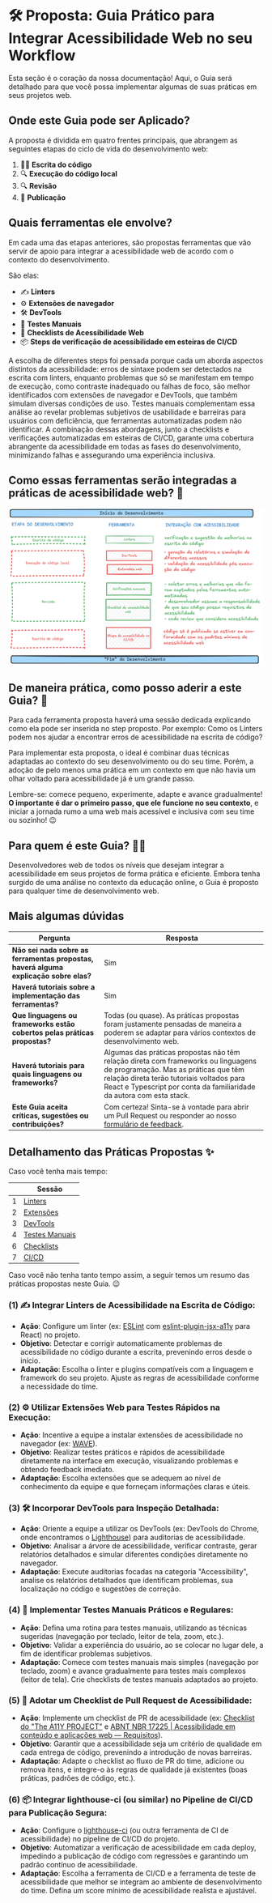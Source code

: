 <!-- TODO: atualizar com conformidades legais -->

# 🛠️ Proposta: Guia Prático para Integrar Acessibilidade Web no seu Workflow

Esta seção é o coração da nossa documentação! Aqui, o Guia será detalhado para que você possa implementar algumas de suas práticas em seus projetos web.

## Onde este Guia pode ser Aplicado?

A proposta é dividida em quatro frentes principais, que abrangem as seguintes etapas do ciclo de vida do desenvolvimento web:

1. 🧑‍💻 **Escrita do código**  
2. 🔍 **Execução do código local**  
3. 🔍 **Revisão**  
4. 🚀 **Publicação**  

## Quais ferramentas ele envolve?

Em cada uma das etapas anteriores, são propostas ferramentas que vão servir de apoio para integrar a acessibilidade web de acordo com o contexto do desenvolvimento.

São elas:

- ✍️ **Linters**  
- ⚙️ **Extensões de navegador**  
- 🛠️ **DevTools**  
- 🧑 **Testes Manuais**  
- 🚀 **Checklists de Acessibilidade Web**  
- 📦 **Steps de verificação de acessibilidade em esteiras de CI/CD**  

A escolha de diferentes steps foi pensada porque cada um aborda aspectos distintos da acessibilidade: erros de sintaxe podem ser detectados na escrita com linters, enquanto problemas que só se manifestam em tempo de execução, como contraste inadequado ou falhas de foco, são melhor identificados com extensões de navegador e DevTools, que também simulam diversas condições de uso. Testes manuais complementam essa análise ao revelar problemas subjetivos de usabilidade e barreiras para usuários com deficiência, que ferramentas automatizadas podem não identificar. A combinação dessas abordagens, junto a checklists e verificações automatizadas em esteiras de CI/CD, garante uma cobertura abrangente da acessibilidade em todas as fases do desenvolvimento, minimizando falhas e assegurando uma experiência inclusiva.

## Como essas ferramentas serão integradas a práticas de acessibilidade web? 🤔

<!-- TODO melhorar esta imagem -->

![Fluxograma do guia](../assets/fluxograma.png)

## De maneira prática, como posso aderir a este Guia? 🔨

Para cada ferramenta proposta haverá uma sessão dedicada explicando como ela pode ser inserida no step proposto. Por exemplo: Como os Linters podem nos ajudar a encontrar erros de acessibilidade na escrita de código?

Para implementar esta proposta, o ideal é combinar duas técnicas adaptadas ao contexto do seu desenvolvimento ou do seu time. Porém, a adoção de pelo menos uma prática em um contexto em que não havia um olhar voltado para acessibilidade já é um grande passo.

Lembre-se: comece pequeno, experimente, adapte e avance gradualmente! **O importante é dar o primeiro passo, que ele funcione no seu contexto**, e iniciar a jornada rumo a uma web mais acessível e inclusiva com seu time ou sozinho! 😉

## Para quem é este Guia? 🙅‍♀️

Desenvolvedores web de todos os níveis que desejam integrar a acessibilidade em seus projetos de forma prática e eficiente. Embora tenha surgido de uma análise no contexto da educação online, o Guia é proposto para qualquer time de desenvolvimento web.

## Mais algumas dúvidas

| Pergunta | Resposta | 
|---|---|
| **Não sei nada sobre as ferramentas propostas, haverá alguma explicação sobre elas?** | Sim | 
| **Haverá tutoriais sobre a implementação das ferramentas?** | Sim | 
| **Que linguagens ou frameworks estão cobertos pelas práticas propostas?** | Todas (ou quase). As práticas propostas foram justamente pensadas de maneira a poderem se adaptar para vários contextos de desenvolvimento web. | 
| **Haverá tutoriais para quais linguagens ou frameworks?** | Algumas das práticas propostas não têm relação direta com frameworks ou linguagens de programação. Mas as práticas que têm relação direta terão tutoriais voltados para React e Typescript por conta da familiaridade da autora com esta stack. |
| **Este Guia aceita críticas, sugestões ou contribuições?** | Com certeza! Sinta-se à vontade para abrir um Pull Request ou responder ao nosso [formulário de feedback](../assets/). |

## Detalhamento das Práticas Propostas ✨ 

Caso você tenha mais tempo:

|  | Sessão | 
|---|---|
| 1 | [Linters](./3.1.Linters.md) |
| 2 | [Extensões](./3.2.Extensoes.md) |
| 3 | [DevTools](./3.3.DevTools.md) |
| 4 | [Testes Manuais](./3.4.Testes_manuais.md) |
| 6 | [Checklists](./3.6.Checklists.md) |
| 7 | [CI/CD](./3.7.CI_CD.md) |

Caso você não tenha tanto tempo assim, a seguir temos um resumo das práticas propostas neste Guia. 😉

### (1) ✍️ Integrar Linters de Acessibilidade na Escrita de Código:

*   **Ação**: Configure um linter (ex: [ESLint](https://eslint.org/) com [eslint-plugin-jsx-a11y](https://www.npmjs.com/package/eslint-plugin-jsx-a11y) para React) no projeto.
*   **Objetivo**: Detectar e corrigir automaticamente problemas de acessibilidade no código durante a escrita, prevenindo erros desde o início.
*   **Adaptação**: Escolha o linter e plugins compatíveis com a linguagem e framework do seu projeto. Ajuste as regras de acessibilidade conforme a necessidade do time.

### (2) ⚙️ Utilizar Extensões Web para Testes Rápidos na Execução:

*   **Ação**: Incentive a equipe a instalar extensões de acessibilidade no navegador (ex: [WAVE](https://wave.webaim.org/extension/)).
*   **Objetivo**: Realizar testes práticos e rápidos de acessibilidade diretamente na interface em execução, visualizando problemas e obtendo feedback imediato.
*   **Adaptação**: Escolha extensões que se adequem ao nível de conhecimento da equipe e que forneçam informações claras e úteis.

### (3) 🛠️ Incorporar DevTools para Inspeção Detalhada:

*   **Ação**: Oriente a equipe a utilizar os DevTools (ex: DevTools do Chrome, onde encontramos o [Lighthouse](https://developer.chrome.com/docs/lighthouse/overview?hl=pt-br)) para auditorias de acessibilidade.
*   **Objetivo**: Analisar a árvore de acessibilidade, verificar contraste, gerar relatórios detalhados e simular diferentes condições diretamente no navegador.
*   **Adaptação**: Execute auditorias focadas na categoria "Accessibility", analise os relatórios detalhados que identificam problemas, sua localização no código e sugestões de correção.

### (4) 🧑‍ Implementar Testes Manuais Práticos e Regulares:

*   **Ação**: Defina uma rotina para testes manuais, utilizando as técnicas sugeridas (navegação por teclado, leitor de tela, zoom, etc.).
*   **Objetivo**: Validar a experiência do usuário, ao se colocar no lugar dele, a fim de identificar problemas subjetivos.
*   **Adaptação**: Comece com testes manuais mais simples (navegação por teclado, zoom) e avance gradualmente para testes mais complexos (leitor de tela). Crie checklists de testes manuais adaptados ao projeto.

### (5) 🚀 Adotar um Checklist de Pull Request de Acessibilidade:

*   **Ação**: Implemente um checklist de PR de acessibilidade (ex: [Checklist do "The A11Y PROJECT"](https://www.a11yproject.com/checklist/) e [ABNT NBR 17225 | Acessibilidade em conteúdo e aplicações web — Requisitos](https://www.abntcolecao.com.br/mpf/norma.aspx?ID=567818#)).
*   **Objetivo**: Garantir que a acessibilidade seja um critério de qualidade em cada entrega de código, prevenindo a introdução de novas barreiras.
*   **Adaptação**: Adapte o checklist ao fluxo de PR do time, adicione ou remova itens, e integre-o às regras de qualidade já existentes (boas práticas, padrões de código, etc.).

### (6) 📦 Integrar lighthouse-ci (ou similar) no Pipeline de CI/CD para Publicação Segura:

*   **Ação**: Configure o [lighthouse-ci](https://github.com/GoogleChrome/lighthouse-ci) (ou outra ferramenta de CI de acessibilidade) no pipeline de CI/CD do projeto.
*   **Objetivo**: Automatizar a verificação de acessibilidade em cada deploy, impedindo a publicação de código com regressões e garantindo um padrão contínuo de acessibilidade.
*   **Adaptação**: Escolha a ferramenta de CI/CD e a ferramenta de teste de acessibilidade que melhor se integram ao ambiente de desenvolvimento do time. Defina um score mínimo de acessibilidade realista e ajustável.






